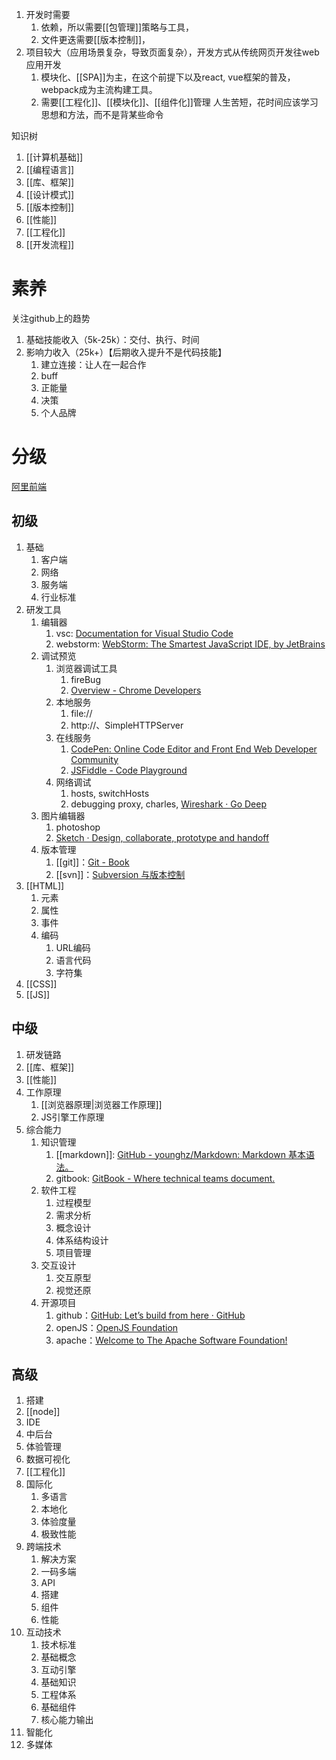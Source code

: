 1. 开发时需要
	1. 依赖，所以需要[[包管理]]策略与工具，
	2. 文件更迭需要[[版本控制]]，
2. 项目较大（应用场景复杂，导致页面复杂），开发方式从传统网页开发往web应用开发
	1. 模块化、[[SPA]]为主，在这个前提下以及react, vue框架的普及，webpack成为主流构建工具。
	2. 需要[[工程化]]、[[模块化]]、[[组件化]]管理
人生苦短，花时间应该学习思想和方法，而不是背某些命令

知识树
1. [[计算机基础]] 
2. [[编程语言]] 
3. [[库、框架]] 
4. [[设计模式]] 
5. [[版本控制]] 
6. [[性能]] 
7. [[工程化]] 
8. [[开发流程]] 

# 素养
关注github上的趋势
1. 基础技能收入（5k-25k）：交付、执行、时间
2. 影响力收入（25k+）【后期收入提升不是代码技能】
	1. 建立连接：让人在一起合作
	2. buff
	3. 正能量
	4. 决策
	5. 个人品牌
# 分级
[阿里前端](https://f2e.tech/mindmap?ref=nav.poetries.top)
## 初级
1. 基础
	1. 客户端
	2. 网络
	3. 服务端
	4. 行业标准
2. 研发工具
	1. 编辑器
		1. vsc: [Documentation for Visual Studio Code](https://code.visualstudio.com/docs)
		2. webstorm: [WebStorm: The Smartest JavaScript IDE, by JetBrains](https://www.jetbrains.com/webstorm/?spm=a21iq3.home.0.0.54b42764PcwehE)
	2. 调试预览
		1. 浏览器调试工具
			1. fireBug
			2. [Overview - Chrome Developers](https://developer.chrome.com/docs/devtools/overview/)
		2. 本地服务
			1. file://
			2. http://、SimpleHTTPServer
		3. 在线服务
			1. [CodePen: Online Code Editor and Front End Web Developer Community](https://codepen.io/?spm=a21iq3.home.0.0.54b42764PcwehE)
			2. [JSFiddle - Code Playground](https://jsfiddle.net/?spm=a21iq3.home.0.0.54b42764PcwehE)
		4. 网络调试
			1. hosts, switchHosts
			2. debugging proxy, charles, [Wireshark · Go Deep](https://www.wireshark.org/?spm=a21iq3.home.0.0.54b42764PcwehE)
	3. 图片编辑器
		1. photoshop
		2. [Sketch · Design, collaborate, prototype and handoff](https://www.sketch.com/?spm=a21iq3.home.0.0.54b42764PcwehE)
	4. 版本管理
		1. [[git]]：[Git - Book](https://git-scm.com/book/zh/v2)
		2. [[svn]]：[Subversion 与版本控制](https://svnbook.red-bean.com/?spm=a21iq3.home.0.0.54b42764PcwehE)
3. [[HTML]] 
	1. 元素
	2. 属性
	3. 事件
	4. 编码
		1. URL编码
		2. 语言代码
		3. 字符集
4. [[CSS]] 
5. [[JS]] 
## 中级
1. 研发链路
2. [[库、框架]] 
3. [[性能]] 
4. 工作原理
	1. [[浏览器原理|浏览器工作原理]] 
	2. JS引擎工作原理
5. 综合能力
	1. 知识管理
		1. [[markdown]]: [GitHub - younghz/Markdown: Markdown 基本语法。](https://github.com/younghz/Markdown?spm=a21iq3.home.0.0.54b42764PcwehE) 
		2. gitbook: [GitBook - Where technical teams document.](https://www.gitbook.com/?spm=a21iq3.home.0.0.54b42764PcwehE) 
	2. 软件工程
		1. 过程模型
		2. 需求分析
		3. 概念设计
		4. 体系结构设计
		5. 项目管理
	3. 交互设计
		1. 交互原型
		2. 视觉还原
	4. 开源项目
		1. github：[GitHub: Let’s build from here · GitHub](https://github.com/?spm=a21iq3.home.0.0.54b42764PcwehE) 
		2. openJS：[OpenJS Foundation](https://openjsf.org/?spm=a21iq3.home.0.0.54b42764PcwehE) 
		3. apache：[Welcome to The Apache Software Foundation!](https://www.apache.org/?spm=a21iq3.home.0.0.54b42764PcwehE) 
## 高级
1. 搭建
2. [[node]] 
3. IDE
4. 中后台
5. 体验管理
6. 数据可视化
7. [[工程化]] 
8. 国际化
	1. 多语言
	2. 本地化
	3. 体验度量
	4. 极致性能
9. 跨端技术
	1. 解决方案
	2. 一码多端
	3. API
	4. 搭建
	5. 组件
	6. 性能
10. 互动技术
	1. 技术标准
	2. 基础概念
	3. 互动引擎
	4. 基础知识
	5. 工程体系
	6. 基础组件
	7. 核心能力输出
11. 智能化
12. 多媒体